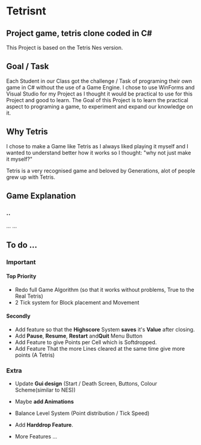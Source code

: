 # Tetrisnt
## Project game, tetris clone coded in C#
This Project is based on the Tetris Nes version.

## Goal / Task

Each Student in our Class got the challenge / Task of programing their own game in C# without the use of a Game Engine.
I chose to use WinForms and Visual Studio for my Project as I thought it would be practical to use for this Project and good to learn. The Goal of this Project is to learn the practical aspect to programing a game, to experiment and expand our knowledge on it.

## Why Tetris

I chose to make a Game like Tetris as I always liked playing it myself and I wanted to understand better how it works so I thought: "why not just make it myself?"

Tetris is a very recognised game and beloved by Generations, alot of people grew up with Tetris.

## Game Explanation
### ..
...
...

## To do ...

### Important

#### Top Priority
- Redo full Game Algorithm (so that it works without problems, True to the Real Tetris)
- 2 Tick system for Block placement and Movement

#### Secondly
- Add feature so that the **Highscore** System **saves** it's **Value** after closing.
- Add **Pause**, **Resume**, **Restart** and**Quit** Menu Button
- Add Feature to give Points per Cell which is Softdropped.
- Add Feature That the more Lines cleared at the same time give more points (A Tetris)

### Extra
- Update **Gui design** (Start / Death Screen, Buttons, Colour Scheme(similar to NES))
- Maybe **add Animations**
- Balance Level System (Point distribution / Tick Speed)
- Add **Harddrop Feature**.

- More Features ...
